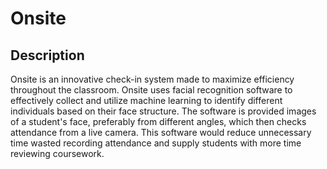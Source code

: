 # Onsite

## Description

Onsite is an innovative check-in system made to maximize efficiency throughout the classroom. Onsite uses facial recognition software to effectively collect and utilize machine learning to identify different individuals based on their face structure. The software is provided images of a student's face, preferably from different angles, which then checks attendance from a live camera. This software would reduce unnecessary time wasted recording attendance and supply students with more time reviewing coursework.

